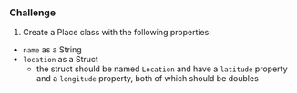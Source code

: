 ### Challenge

1) Create a Place class with the following properties:
  * `name` as a String
  * `location` as a Struct
    * the struct should be named `Location` and have a `latitude` property and a `longitude` property, both of which should be doubles
  
